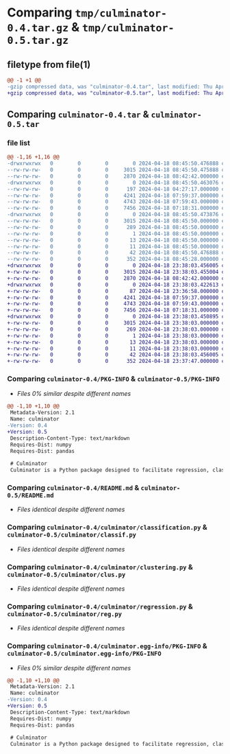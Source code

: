 # Comparing `tmp/culminator-0.4.tar.gz` & `tmp/culminator-0.5.tar.gz`

## filetype from file(1)

```diff
@@ -1 +1 @@
-gzip compressed data, was "culminator-0.4.tar", last modified: Thu Apr 18 08:45:50 2024, max compression
+gzip compressed data, was "culminator-0.5.tar", last modified: Thu Apr 18 23:38:03 2024, max compression
```

## Comparing `culminator-0.4.tar` & `culminator-0.5.tar`

### file list

```diff
@@ -1,16 +1,16 @@
-drwxrwxrwx   0        0        0        0 2024-04-18 08:45:50.476888 culminator-0.4/
--rw-rw-rw-   0        0        0     3015 2024-04-18 08:45:50.475888 culminator-0.4/PKG-INFO
--rw-rw-rw-   0        0        0     2870 2024-04-18 08:42:42.000000 culminator-0.4/README.md
-drwxrwxrwx   0        0        0        0 2024-04-18 08:45:50.463076 culminator-0.4/culminator/
--rw-rw-rw-   0        0        0      197 2024-04-18 04:27:17.000000 culminator-0.4/culminator/__init__.py
--rw-rw-rw-   0        0        0     4241 2024-04-18 07:59:37.000000 culminator-0.4/culminator/classification.py
--rw-rw-rw-   0        0        0     4743 2024-04-18 07:59:43.000000 culminator-0.4/culminator/clustering.py
--rw-rw-rw-   0        0        0     7456 2024-04-18 07:18:31.000000 culminator-0.4/culminator/regression.py
-drwxrwxrwx   0        0        0        0 2024-04-18 08:45:50.473876 culminator-0.4/culminator.egg-info/
--rw-rw-rw-   0        0        0     3015 2024-04-18 08:45:50.000000 culminator-0.4/culminator.egg-info/PKG-INFO
--rw-rw-rw-   0        0        0      289 2024-04-18 08:45:50.000000 culminator-0.4/culminator.egg-info/SOURCES.txt
--rw-rw-rw-   0        0        0        1 2024-04-18 08:45:50.000000 culminator-0.4/culminator.egg-info/dependency_links.txt
--rw-rw-rw-   0        0        0       13 2024-04-18 08:45:50.000000 culminator-0.4/culminator.egg-info/requires.txt
--rw-rw-rw-   0        0        0       11 2024-04-18 08:45:50.000000 culminator-0.4/culminator.egg-info/top_level.txt
--rw-rw-rw-   0        0        0       42 2024-04-18 08:45:50.476888 culminator-0.4/setup.cfg
--rw-rw-rw-   0        0        0      352 2024-04-18 08:45:28.000000 culminator-0.4/setup.py
+drwxrwxrwx   0        0        0        0 2024-04-18 23:38:03.456005 culminator-0.5/
+-rw-rw-rw-   0        0        0     3015 2024-04-18 23:38:03.455004 culminator-0.5/PKG-INFO
+-rw-rw-rw-   0        0        0     2870 2024-04-18 08:42:42.000000 culminator-0.5/README.md
+drwxrwxrwx   0        0        0        0 2024-04-18 23:38:03.422613 culminator-0.5/culminator/
+-rw-rw-rw-   0        0        0       87 2024-04-18 23:36:58.000000 culminator-0.5/culminator/__init__.py
+-rw-rw-rw-   0        0        0     4241 2024-04-18 07:59:37.000000 culminator-0.5/culminator/classif.py
+-rw-rw-rw-   0        0        0     4743 2024-04-18 07:59:43.000000 culminator-0.5/culminator/clus.py
+-rw-rw-rw-   0        0        0     7456 2024-04-18 07:18:31.000000 culminator-0.5/culminator/reg.py
+drwxrwxrwx   0        0        0        0 2024-04-18 23:38:03.450895 culminator-0.5/culminator.egg-info/
+-rw-rw-rw-   0        0        0     3015 2024-04-18 23:38:03.000000 culminator-0.5/culminator.egg-info/PKG-INFO
+-rw-rw-rw-   0        0        0      269 2024-04-18 23:38:03.000000 culminator-0.5/culminator.egg-info/SOURCES.txt
+-rw-rw-rw-   0        0        0        1 2024-04-18 23:38:03.000000 culminator-0.5/culminator.egg-info/dependency_links.txt
+-rw-rw-rw-   0        0        0       13 2024-04-18 23:38:03.000000 culminator-0.5/culminator.egg-info/requires.txt
+-rw-rw-rw-   0        0        0       11 2024-04-18 23:38:03.000000 culminator-0.5/culminator.egg-info/top_level.txt
+-rw-rw-rw-   0        0        0       42 2024-04-18 23:38:03.456005 culminator-0.5/setup.cfg
+-rw-rw-rw-   0        0        0      352 2024-04-18 23:37:47.000000 culminator-0.5/setup.py
```

### Comparing `culminator-0.4/PKG-INFO` & `culminator-0.5/PKG-INFO`

 * *Files 0% similar despite different names*

```diff
@@ -1,10 +1,10 @@
 Metadata-Version: 2.1
 Name: culminator
-Version: 0.4
+Version: 0.5
 Description-Content-Type: text/markdown
 Requires-Dist: numpy
 Requires-Dist: pandas
 
 # Culminator
 Culminator is a Python package designed to facilitate regression, classification, and clustering. It provides functionalities for data loading, preprocessing,  training, and predicting. This README file serves as a guide to understand and utilize the package effectively.
```

### Comparing `culminator-0.4/README.md` & `culminator-0.5/README.md`

 * *Files identical despite different names*

### Comparing `culminator-0.4/culminator/classification.py` & `culminator-0.5/culminator/classif.py`

 * *Files identical despite different names*

### Comparing `culminator-0.4/culminator/clustering.py` & `culminator-0.5/culminator/clus.py`

 * *Files identical despite different names*

### Comparing `culminator-0.4/culminator/regression.py` & `culminator-0.5/culminator/reg.py`

 * *Files identical despite different names*

### Comparing `culminator-0.4/culminator.egg-info/PKG-INFO` & `culminator-0.5/culminator.egg-info/PKG-INFO`

 * *Files 0% similar despite different names*

```diff
@@ -1,10 +1,10 @@
 Metadata-Version: 2.1
 Name: culminator
-Version: 0.4
+Version: 0.5
 Description-Content-Type: text/markdown
 Requires-Dist: numpy
 Requires-Dist: pandas
 
 # Culminator
 Culminator is a Python package designed to facilitate regression, classification, and clustering. It provides functionalities for data loading, preprocessing,  training, and predicting. This README file serves as a guide to understand and utilize the package effectively.
```

